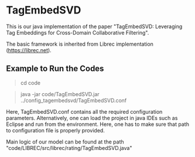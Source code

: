 # TagEmbedSVD

This is our java implementation of the paper "TagEmbedSVD: Leveraging Tag Embeddings for Cross-Domain Collaborative Filtering".

The basic framework is inherited from Librec implementation (https://librec.net). 

## Example to Run the Codes

> cd code

> java -jar code/TagEmbedSVD.jar ../config_tagembedsvd/TagEmbedSVD.conf

Here, TagEmbedSVD.conf contains all the required configuration parameters. Alternatively, one can load the project in java IDEs such as Eclipse and run from the environment. Here, one has to make sure that path to configuration file is properly provided.

Main logic of our model can be found at the path "code/LIBREC/src/librec/rating/TagEmbedSVD.java"

